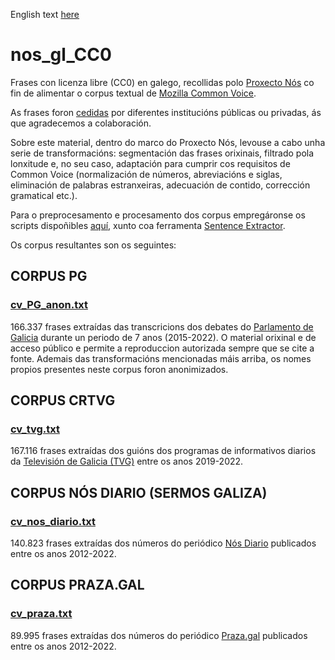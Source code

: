 English text [here](https://github.com/proxectonos/nos_gl_CC0/blob/main/Readme_English.md)

# nos_gl_CC0

Frases con licenza libre (CC0) en galego, recollidas polo [Proxecto Nós](nos.gal) co fin de alimentar o corpus textual de [Mozilla Common Voice](https://commonvoice.mozilla.org/gl/).

As frases foron [cedidas](https://github.com/proxectonos/nos_gl_CC0/tree/main/CC0_Waiver) por diferentes institucións públicas ou privadas, ás que agradecemos a colaboración. 

Sobre este material, dentro do marco do Proxecto Nós, levouse a cabo unha serie de transformacións: segmentación das frases orixinais, filtrado pola lonxitude e, no seu caso, adaptación para cumprir cos requisitos de Common Voice (normalización de números, abreviacións e siglas, eliminación de palabras estranxeiras, adecuación de contido, corrección gramatical etc.). 

Para o preprocesamento e procesamento dos corpus empregáronse os scripts dispoñibles [aquí](https://github.com/proxectonos/nos_gl_CC0/tree/main/Scripts), xunto coa ferramenta [Sentence Extractor](https://github.com/common-voice/cv-sentence-extractor).

Os corpus resultantes son os seguintes:

## CORPUS PG 
### [cv_PG_anon.txt](https://github.com/proxectonos/nos_gl_CC0/blob/main/cv_PG_anon.txt)

166.337 frases extraídas das transcricions dos debates do [Parlamento de Galicia](https://www.parlamentodegalicia.gal/) durante un periodo de 7 anos (2015-2022). O material orixinal e de acceso público e permite a reproduccion autorizada sempre que se cite a fonte. Ademais das transformacións mencionadas máis arriba, os nomes propios presentes neste corpus foron anonimizados.

## CORPUS CRTVG 
### [cv_tvg.txt](https://github.com/proxectonos/nos_gl_CC0/blob/main/cv_tvg.txt)

167.116 frases extraídas dos guións dos programas de informativos diarios da [Televisión de Galicia (TVG)](http://www.crtvg.es/) entre os anos 2019-2022. 

## CORPUS NÓS DIARIO (SERMOS GALIZA) 
### [cv_nos_diario.txt](https://github.com/proxectonos/nos_gl_CC0/blob/main/cv_nos_diario.txt)

140.823 frases extraídas dos números do periódico [Nós Diario](https://www.nosdiario.gal/) publicados entre os anos 2012-2022.

## CORPUS PRAZA.GAL 
### [cv_praza.txt](https://github.com/proxectonos/nos_gl_CC0/blob/main/cv_praza.txt)

89.995 frases extraídas dos números do periódico [Praza.gal](https://praza.gal/) publicados entre os anos 2012-2022. 
